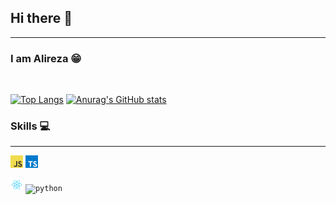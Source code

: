 ## Hi there 👋
<hr>

### I am Alireza 😁

<br>


[![Top Langs](https://github-readme-stats.vercel.app/api/top-langs/?username=Alirezamajidiyan&theme=midnight-purple)](https://github.com/anuraghazra/github-readme-stats)
[![Anurag's GitHub stats](https://github-readme-stats.vercel.app/api?username=Alirezamajidiyan&theme=midnight-purple&show_icons=true&line_height=33)](https://github.com/anuraghazra/github-readme-stats)

### Skills 💻
<hr>
<code><img height="20" alt="javascript" src="https://raw.githubusercontent.com/github/explore/80688e429a7d4ef2fca1e82350fe8e3517d3494d/topics/javascript/javascript.png"></code>
<code><img height="20" alt="typescript" src="https://raw.githubusercontent.com/github/explore/80688e429a7d4ef2fca1e82350fe8e3517d3494d/topics/typescript/typescript.png"></code>

<code><img height="20" alt="react" src="https://raw.githubusercontent.com/github/explore/80688e429a7d4ef2fca1e82350fe8e3517d3494d/topics/react/react.png"></code>
<code><img height="20" alt="python" src="https://raw.githubusercontent.com/bablubambal/All_logo_and_pictures/1ac69ce5fbc389725f16f989fa53c62d6e1b4883/programming%20languages/python.svg"></code>



